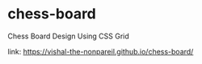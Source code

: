 # chess-board
Chess Board Design Using CSS Grid

link: https://vishal-the-nonpareil.github.io/chess-board/
